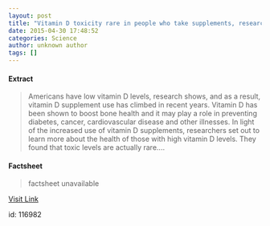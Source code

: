 ```yaml
---
layout: post
title: "Vitamin D toxicity rare in people who take supplements, researchers report"
date: 2015-04-30 17:48:52
categories: Science
author: unknown author
tags: []
---
```



#### Extract
>Americans have low vitamin D levels, research shows, and as a result, vitamin D supplement use has climbed in recent years. Vitamin D has been shown to boost bone health and it may play a role in preventing diabetes, cancer, cardiovascular disease and other illnesses. In light of the increased use of vitamin D supplements, researchers set out to learn more about the health of those with high vitamin D levels. They found that toxic levels are actually rare....

#### Factsheet
>factsheet unavailable

[Visit Link](http://feeds.sciencedaily.com/~r/sciencedaily/~3/8MT-U20oRno/150430134852.htm)

id:  116982


